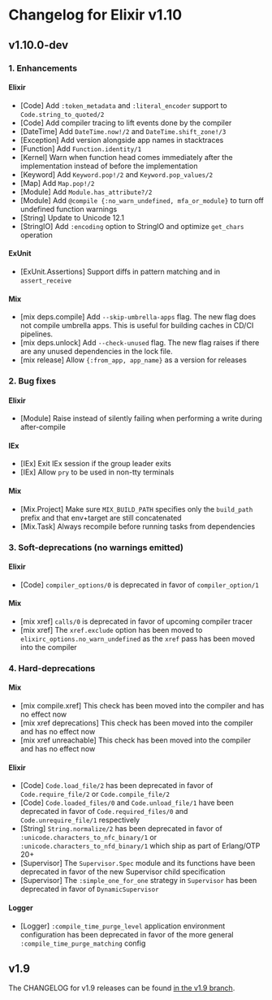 # Changelog for Elixir v1.10

## v1.10.0-dev

### 1. Enhancements

#### Elixir

  * [Code] Add `:token_metadata` and `:literal_encoder` support to `Code.string_to_quoted/2`
  * [Code] Add compiler tracing to lift events done by the compiler
  * [DateTime] Add `DateTime.now!/2` and `DateTime.shift_zone!/3`
  * [Exception] Add version alongside app names in stacktraces
  * [Function] Add `Function.identity/1`
  * [Kernel] Warn when function head comes immediately after the implementation instead of before the implementation
  * [Keyword] Add `Keyword.pop!/2` and `Keyword.pop_values/2`
  * [Map] Add `Map.pop!/2`
  * [Module] Add `Module.has_attribute?/2`
  * [Module] Add `@compile {:no_warn_undefined, mfa_or_module}` to turn off undefined function warnings
  * [String] Update to Unicode 12.1
  * [StringIO] Add `:encoding` option to StringIO and optimize `get_chars` operation

#### ExUnit

  * [ExUnit.Assertions] Support diffs in pattern matching and in `assert_receive`

#### Mix

  * [mix deps.compile] Add `--skip-umbrella-apps` flag. The new flag does not compile umbrella apps. This is useful for building caches in CD/CI pipelines.
  * [mix deps.unlock] Add `--check-unused` flag. The new flag raises if there are any unused dependencies in the lock file.
  * [mix release] Allow `{:from_app, app_name}` as a version for releases

### 2. Bug fixes

#### Elixir

  * [Module] Raise instead of silently failing when performing a write during after-compile

#### IEx

  * [IEx] Exit IEx session if the group leader exits
  * [IEx] Allow `pry` to be used in non-tty terminals

#### Mix

  * [Mix.Project] Make sure `MIX_BUILD_PATH` specifies only the `build_path` prefix and that env+target are still concatenated
  * [Mix.Task] Always recompile before running tasks from dependencies

### 3. Soft-deprecations (no warnings emitted)

#### Elixir

  * [Code] `compiler_options/0` is deprecated in favor of `compiler_option/1`

#### Mix

  * [mix xref] `calls/0` is deprecated in favor of upcoming compiler tracer
  * [mix xref] The `xref.exclude` option has been moved to `elixirc_options.no_warn_undefined` as the `xref` pass has been moved into the compiler

### 4. Hard-deprecations

#### Mix

  * [mix compile.xref] This check has been moved into the compiler and has no effect now
  * [mix xref deprecations] This check has been moved into the compiler and has no effect now
  * [mix xref unreachable] This check has been moved into the compiler and has no effect now

#### Elixir

  * [Code] `Code.load_file/2` has been deprecated in favor of `Code.require_file/2` or `Code.compile_file/2`
  * [Code] `Code.loaded_files/0` and `Code.unload_file/1`  have been deprecated in favor of `Code.required_files/0` and `Code.unrequire_file/1` respectively
  * [String] `String.normalize/2` has been deprecated in favor of `:unicode.characters_to_nfc_binary/1` or `:unicode.characters_to_nfd_binary/1` which ship as part of Erlang/OTP 20+
  * [Supervisor] The `Supervisor.Spec` module and its functions have been deprecated in favor of the new Supervisor child specification
  * [Supervisor] The `:simple_one_for_one` strategy in `Supervisor` has been deprecated in favor of `DynamicSupervisor`

#### Logger

  * [Logger] `:compile_time_purge_level` application environment configuration has been deprecated in favor of the more general `:compile_time_purge_matching` config

## v1.9

The CHANGELOG for v1.9 releases can be found [in the v1.9 branch](https://github.com/elixir-lang/elixir/blob/v1.9/CHANGELOG.md).
